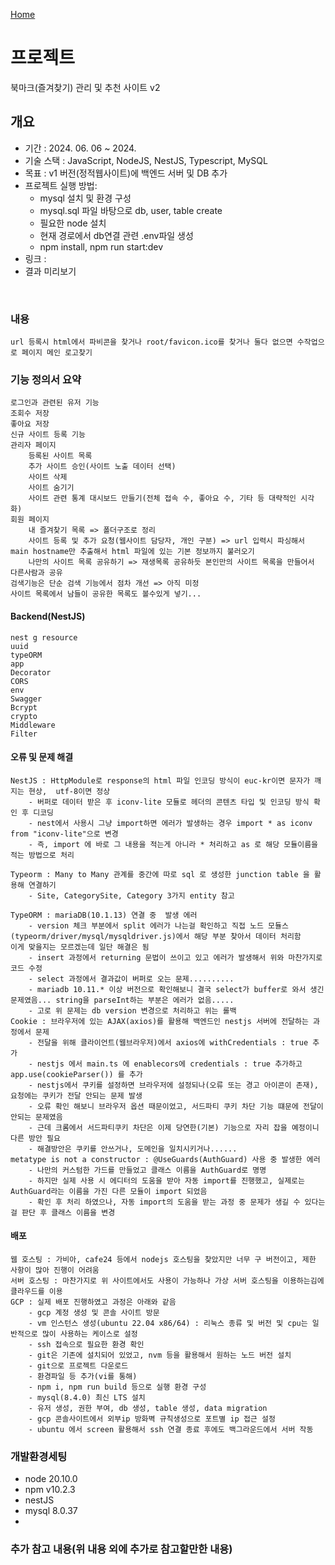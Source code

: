 [Home](..)

# 프로젝트
북마크(즐겨찾기) 관리 및 추천 사이트 v2

## 개요
- 기간 : 2024. 06. 06 ~  2024.
- 기술 스택 : JavaScript, NodeJS, NestJS, Typescript, MySQL
- 목표 : v1 버전(정적웹사이트)에 백엔드 서버 및 DB 추가
- 프로젝트 실행 방법: 
  - mysql 설치 및 환경 구성
  - mysql.sql 파일 바탕으로 db, user, table create
  - 필요한 node 설치
  - 현재 경로에서 db연결 관련 .env파일 생성
  - npm install, npm run start:dev
- 링크 : 
- 결과 미리보기  
<br>
<!-- <img src="project/images/portal_ex.png" width="300px">
<img src="project/images/ai_ex.png" width="300px"> -->


### 내용
    url 등록시 html에서 파비콘을 찾거나 root/favicon.ico를 찾거나 둘다 없으면 수작업으로 페이지 메인 로고찾기

### 기능 정의서 요약
    로그인과 관련된 유저 기능
    조회수 저장
    좋아요 저장
    신규 사이트 등록 기능
    관리자 페이지
        등록된 사이트 목록
        추가 사이트 승인(사이트 노출 데이터 선택)
        사이트 삭제
        사이트 숨기기
        사이트 관련 통계 대시보드 만들기(전체 접속 수, 좋아요 수, 기타 등 대략적인 시각화)
    회원 페이지
        내 즐겨찾기 목록 => 폴더구조로 정리
        사이트 등록 및 추가 요청(웹사이트 담당자, 개인 구분) => url 입력시 파싱해서 main hostname만 추출해서 html 파일에 있는 기본 정보까지 불러오기
        나만의 사이트 목록 공유하기 => 재생목록 공유하듯 본인만의 사이트 목록을 만들어서 다른사람과 공유
    검색기능은 단순 검색 기능에서 점차 개선 => 아직 미정
    사이트 목록에서 남들이 공유한 목록도 볼수있게 넣기...

#### Backend(NestJS)
    nest g resource
    uuid
    typeORM
    app
    Decorator
    CORS
    env
    Swagger
    Bcrypt
    crypto
    Middleware
    Filter
    

#### 오류 및 문제 해결
    NestJS : HttpModule로 response의 html 파일 인코딩 방식이 euc-kr이면 문자가 깨지는 현상,  utf-8이면 정상
        - 버퍼로 데이터 받은 후 iconv-lite 모듈로 헤더의 콘텐츠 타입 및 인코딩 방식 확인 후 디코딩
        - nest에서 사용시 그냥 import하면 에러가 발생하는 경우 import * as iconv from "iconv-lite"으로 변경
        - 즉, import 에 바로 그 내용을 적는게 아니라 * 처리하고 as 로 해당 모듈이름을 적는 방법으로 처리
  
    Typeorm : Many to Many 관계를 중간에 따로 sql 로 생성한 junction table 을 활용해 연결하기
        - Site, CategorySite, Category 3가지 entity 참고
  
    TypeORM : mariaDB(10.1.13) 연결 중  발생 에러
        - version 체크 부분에서 split 에러가 나는걸 확인하고 직접 노드 모듈스(typeorm/driver/mysql/mysqldriver.js)에서 해당 부분 찾아서 데이터 처리함
    이게 맞을지는 모르겠는데 일단 해결은 됨
        - insert 과정에서 returning 문법이 쓰이고 있고 에러가 발생해서 위와 마찬가지로 코드 수정
        - select 과정에서 결과값이 버퍼로 오는 문제..........
        - mariadb 10.11.* 이상 버전으로 확인해보니 결국 select가 buffer로 와서 생긴 문제였음... string을 parseInt하는 부분은 에러가 없음.....
        - 고로 위 문제는 db version 변경으로 처리하고 위는 롤백
    Cookie : 브라우저에 있는 AJAX(axios)를 활용해 백엔드인 nestjs 서버에 전달하는 과정에서 문제
        - 전달을 위해 클라이언트(웹브라우저)에서 axios에 withCredentials : true 추가
        - nestjs 에서 main.ts 에 enablecors에 credentials : true 추가하고 app.use(cookieParser()) 를 추가
        - nestjs에서 쿠키를 설정하면 브라우저에 설정되나(오류 또는 경고 아이콘이 존재), 요청에는 쿠키가 전달 안되는 문제 발생
        - 오류 확인 해보니 브라우저 옵션 때문이었고, 서드파티 쿠키 차단 기능 떄문에 전달이 안되는 문제였음
        - 근데 크롬에서 서드파티쿠키 차단은 이제 당연한(기본) 기능으로 자리 잡을 예정이니 다른 방안 필요
        - 해결방안은 쿠키를 안쓰거나, 도메인을 일치시키거나......
    metatype is not a constructor : @UseGuards(AuthGuard) 사용 중 발생한 에러
        - 나만의 커스텀한 가드를 만들었고 클래스 이름을 AuthGuard로 명명
        - 하지만 실제 사용 시 에디터의 도움을 받아 자동 import를 진행했고, 실제로는 AuthGuard라는 이름을 가진 다른 모듈이 import 되었음
        - 확인 후 처리 하였으나, 자동 import의 도움을 받는 과정 중 문제가 생길 수 있다는 걸 판단 후 클래스 이름을 변경

#### 배포
    웹 호스팅 : 가비아, cafe24 등에서 nodejs 호스팅을 찾았지만 너무 구 버전이고, 제한 사항이 많아 진행이 어려움
    서버 호스팅 : 마찬가지로 위 사이트에서도 사용이 가능하나 가상 서버 호스팅을 이용하는김에 클라우드를 이용
    GCP : 실제 배포 진행하였고 과정은 아래와 같음
        - gcp 계정 생성 및 콘솔 사이트 방문
        - vm 인스턴스 생성(ubuntu 22.04 x86/64) : 리눅스 종류 및 버전 및 cpu는 일반적으로 많이 사용하는 케이스로 설정
        - ssh 접속으로 필요한 환경 확인
        - git은 기존에 설치되어 있었고, nvm 등을 활용해서 원하는 노드 버전 설치
        - git으로 프로젝트 다운로드
        - 환경파일 등 추가(vi를 통해)
        - npm i, npm run build 등으로 실행 환경 구성
        - mysql(8.4.0) 최신 LTS 설치
        - 유저 생성, 권한 부여, db 생성, table 생성, data migration
        - gcp 콘솔사이트에서 외부ip 방화벽 규칙생성으로 포트별 ip 접근 설정
        - ubuntu 에서 screen 활용해서 ssh 연결 종료 후에도 백그라운드에서 서버 작동

### 개발환경세팅
- node 20.10.0
- npm v10.2.3
- nestJS
- mysql 8.0.37
- 

### 추가 참고 내용(위 내용 외에 추가로 참고할만한 내용)

